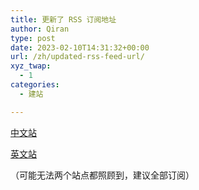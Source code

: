 ```yaml
---
title: 更新了 RSS 订阅地址
author: Qiran
type: post
date: 2023-02-10T14:31:32+00:00
url: /zh/updated-rss-feed-url/
xyz_twap:
  - 1
categories:
  - 建站

---
```

<a rel="noreferrer noopener" href="https://www.liuqiran.com/zh/feed" target="_blank">中文站</a>

<a href="https://www.liuqiran.com/feed" target="_blank" rel="noreferrer noopener">英文站</a>

（可能无法两个站点都照顾到，建议全部订阅）